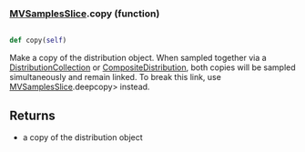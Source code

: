 ### [MVSamplesSlice](MVSamplesSlice.md).copy (function)


```py

def copy(self)

```



Make a copy of the distribution object.  When sampled together via
a [DistributionCollection](DistributionCollection.md) or [CompositeDistribution](CompositeDistribution.md), both copies
will be sampled simultaneously and remain linked.  To break this link,
use [MVSamplesSlice](MVSamplesSlice.md).deepcopy&gt; instead.

Returns
---------
* a copy of the distribution object

